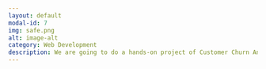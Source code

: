 ```yaml
---
layout: default
modal-id: 7
img: safe.png
alt: image-alt
category: Web Development
description: We are going to do a hands-on project of Customer Churn Analysis for an eCommerce entity in the Telecom industry.The project is built as part of a learning course on <a href="https://app.datacamp.com/learn/courses/case-study-analyzing-customer-churn-in-excel">Datacamp</a Before we proceed any further, let’s first understand what a Customer Churn Rate means. Investopedia defines it as “the rate of attrition at which customers stop doing business with an entity. It is most commonly expressed as the percentage of service subscribers who discontinue their subscriptions within a given time period”. It is an important metric that provides an insight into the company in terms of how competitive they are in the market; possibly why there is an attrition rate in customer base; and by how much. 
---
```

